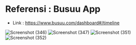 # Referensi : Busuu App 
- Link : https://www.busuu.com/dashboard#/timeline

![Screenshot (346)](https://user-images.githubusercontent.com/88075963/191169521-953eff7d-85cb-4180-80ca-c21c035a25b9.png)
![Screenshot (347)](https://user-images.githubusercontent.com/88075963/191169552-773b1108-1e19-4d45-8b5f-88d2b7e9957c.png)
![Screenshot (351)](https://user-images.githubusercontent.com/88075963/191169844-d4961873-0a4c-42c1-9a49-35c5159f1cb1.png)
![Screenshot (352)](https://user-images.githubusercontent.com/88075963/191169940-f3a44694-0e01-4395-95d7-ce56248b9385.png)
